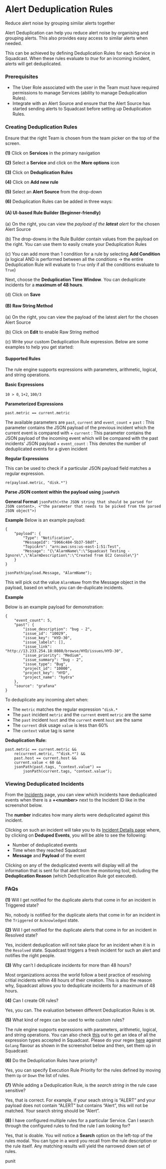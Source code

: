 # Alert Deduplication Rules

Reduce alert noise by grouping similar alerts together

Alert Deduplication can help you reduce alert noise by organising and grouping alerts. This also provides easy access to similar alerts when needed.

This can be achieved by defining Deduplication Rules for each Service in Squadcast. When these rules evaluate to _true_ for an incoming incident, alerts will get deduplicated.

### Prerequisites <a href="#prerequisites" id="prerequisites"></a>

* The User Role associated with the user in the Team must have required permissions to manage Services (ability to manage Deduplication Rules).
* Integrate with an Alert Source and ensure that the Alert Source has started sending alerts to Squadcast before setting up Deduplication Rules.

### Creating Deduplication Rules <a href="#creating-deduplication-rules" id="creating-deduplication-rules"></a>

Ensure that the right Team is chosen from the team picker on the top of the screen.

**(1)** Click on **Services** in the primary navigation

**(2)** Select a **Service** and click on the **More options** icon

**(3)** Click on **Deduplication Rules**

**(4)** Click on **Add new rule**

**(5)** Select an **Alert Source** from the drop-down

**(6)** Deduplication Rules can be added in three ways:

#### (A) UI-based Rule Builder (Beginner-friendly) <a href="#a-ui-based-rule-builder-beginner-friendly" id="a-ui-based-rule-builder-beginner-friendly"></a>

(a) On the right, you can view the _payload of the **latest** alert_ for the chosen Alert Source

(b) The drop-downs in the Rule Builder contain values from the payload on the right. You can use them to easily create your Deduplication Rules

(c) You can add more than 1 condition for a rule by selecting **Add Condition** (a logical AND is performed between all the conditions -> the entire Deduplication Rule will evaluate to `True` only if all the conditions evaluate to `True`)

Next, choose the **Deduplication Time Window**. You can deduplicate incidents for a **maximum of 48 hours**.

(d) Click on **Save**

#### (B) Raw String Method <a href="#b-raw-string-method" id="b-raw-string-method"></a>

(a) On the right, you can view the payload of the latest alert for the chosen Alert Source

(b) Click on **Edit** to enable Raw String method

(c) Write your custom Deduplication Rule expression. Below are some examples to help you get started:

#### Supported Rules <a href="#supported-rules" id="supported-rules"></a>

The rule engine supports expressions with parameters, arithmetic, logical, and string operations.

**Basic Expressions**

`10 > 0`, `1+2`, `100/3`

**Parameterized Expressions**

`past.metric == current.metric`

The available parameters are `past`, `current` and `event_count` + `past` : This parameter contains the JSON payload of the previous incident which the current event is compared with + `current` : This parameter contains the JSON payload of the incoming event which will be compared with the past incidents’ JSON payload + `event_count` : This denotes the number of deduplicated events for a given incident

**Regular Expressions**

This can be used to check if a particular JSON payload field matches a regular expression.

`re(payload.metric, "disk.*")`

**Parse JSON content within the payload using `jsonPath`**

**General Format** `jsonPath(<the JSON string that should be parsed for JSON content>, <"the parameter that needs to be picked from the parsed JSON object">)`

**Example** Below is an example payload:

```
{
	"payload": {
		"Type": "Notification",
		"MessageId": "5966c484-5b37-58df",
		"TopicArn": "arn:aws:sns:us-east-1:51:Test",
		"Message": "{\"AlarmName\":\"Squadcast Testing - Ignore\",\"AlarmDescription\":\"Created from EC2 Console\"}"
	}
}
```

```
jsonPath(payload.Message, "AlarmName");
```

This will pick out the value `AlarmName` from the Message object in the payload, based on which, you can de-duplicate incidents.

**Example**

Below is an example payload for demonstration:

```
{
	"event_count": 5,
	"past": {
		"issue_description": "bug - 2",
		"issue_id": "10029",
		"issue_key": "HYD-30",
		"issue_labels": [],
		"issue_link": "http://13.233.254.18:8080/browse/HYD/issues/HYD-30",
		"issue_priority": "Medium",
		"issue_summary": "bug - 2",
		"issue_type": "Bug",
		"project_id": "10000",
		"project_key": "HYD",
		"project_name": "hydra"
	},
	"source": "grafana"
}
```

To deduplicate any incoming alert when:

* The `metric` matches the regular expression `^disk.*`
* The `past` incident `metric` and the `current` event `metric` are the same
* The `past` incident `host` and the `current` event `host` are the same
* The `current` disk usage `value` is less than 60%
* The `context` value tag is same

**Deduplication Rule:**

```
past.metric == current.metric &&
	re(current.metric, "^disk.*") &&
	past.host == current.host &&
	current.value < 60 &&
	jsonPath(past.tags, "context.value") ==
		jsonPath(current.tags, "context.value");
```

### Viewing Deduplicated Incidents <a href="#viewing-deduplicated-incidents" id="viewing-deduplicated-incidents"></a>

From the [Incidents](https://support.squadcast.com/docs/incident-list-table-view) page, you can view which incidents have deduplicated events when there is a **+\<number>** next to the Incident ID like in the screenshot below.

The **number** indicates how many alerts were deduplicated against this incident.

Clicking on such an incident will take you to its [Incident Details page](https://support.squadcast.com/docs/incident-details) where, by clicking on **Deduped Events**, you will be able to see the following:

* Number of deduplicated events
* Time when they reached Squadcast
* **Message** and **Payload** of the event

Clicking on any of the deduplicated events will display will all the information that is sent for that alert from the monitoring tool, including the **Deduplication Reason** (which Deduplication Rule got executed).

### FAQs <a href="#faqs" id="faqs"></a>

**(1)** Will I get notified for the duplicate alerts that come in for an incident in Triggered state?

No, nobody is notified for the duplicate alerts that come in for an incident in the `Triggered` or `Acknowledged` state.

**(2)** Will I get notified for the duplicate alerts that come in for an incident in Resolved state?

Yes, incident deduplication will not take place for an incident when it is in the `Resolved` state. Squadcast triggers a fresh incident for such an alert and notifies the right people.

**(3)** Why can’t I deduplicate incidents for more than 48 hours?

Most organizations across the world follow a best practice of resolving critial incidents within 48 hours of their creation. This is also the reason why, Squadcast allows you to deduplicate incidents for a maximum of 48 hours.

**(4)** Can I create OR rules?

Yes, you can. The evaluation between different Deduplication Rules is `OR`.

**(5)** What kind of regex can be used to write custom rules?

The rule engine supports expressions with parameters, arithmetic, logical, and string operations. You can also check [this](https://regex101.com/) out to get an idea of all the expression types accepted in Squadcast. Please do your regex [here](https://regex101.com/) against `Golang` flavour as shown in the screenshot below and then, set them up in Squadcast:

**(6)** Do the Deduplication Rules have priority?

Yes, you can specify Execution Rule Priority for the rules defined by moving them `Up` or `Down` the list of rules.

**(7)** While adding a Deduplication Rule, is the _search string_ in the rule case sensitive?

Yes, that is correct. For example, if your seach string is “ALERT” and your payload does not contain “ALERT” but contains “Alert”, this will not be matched. Your search string should be “Alert”.

**(8)** I have configured multiple rules for a particular Service. Can I search through the configured rules to find the rule I am looking for?

Yes, that is doable. You will notice a **Search** option on the left-top of the rules modal. You can type in a word you recall from the rule description or the rule itself. Any matching results will yield the narrowed down set of rules.


punit
